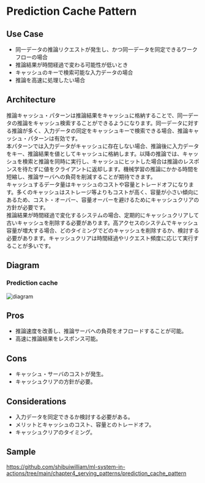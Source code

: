 # Prediction Cache Pattern

## Use Case
- 同一データの推論リクエストが発生し、かつ同一データを同定できるワークフローの場合
- 推論結果が時間経過で変わる可能性が低いとき
- キャッシュのキーで検索可能な入力データの場合
- 推論を高速に処理したい場合

## Architecture
推論キャッシュ・パターンは推論結果をキャッシュに格納することで、同一データの推論をキャッシュ検索することができるようになります。同一データに対する推論が多く、入力データの同定をキャッシュキーで検索できる場合、推論キャッシュ・パターンは有効です。<br>
本パターンでは入力データがキャッシュに存在しない場合、推論後に入力データをキー、推論結果を値としてキャッシュに格納します。以降の推論では、キャッシュを検索と推論を同時に実行し、キャッシュにヒットした場合は推論のレスポンスを待たずに値をクライアントに返却します。機械学習の推論にかかる時間を短縮し、推論サーバへの負荷を削減することが期待できます。<br>
キャッシュするデータ量はキャッシュのコストや容量とトレードオフになります。多くのキャッシュはストレージ等よりもコストが高く、容量が小さい傾向にあるため、コスト・オーバー、容量オーバーを避けるためにキャッシュクリアの方針が必要です。<br>
推論結果が時間経過で変化するシステムの場合、定期的にキャッシュクリアして古いキャッシュを削除する必要があります。高アクセスのシステムでキャッシュ容量が増大する場合、どのタイミングでどのキャッシュを削除するか、検討する必要があります。キャッシュクリアは時間経過やリクエスト頻度に応じて実行することが多いです。

## Diagram
### Prediction cache 
![diagram](diagram.png)


## Pros
- 推論速度を改善し、推論サーバへの負荷をオフロードすることが可能。
- 高速に推論結果をレスポンス可能。

## Cons
- キャッシュ・サーバのコストが発生。
- キャッシュクリアの方針が必要。

## Considerations
- 入力データを同定できるか検討する必要がある。
- メリットとキャッシュのコスト、容量とのトレードオフ。
- キャッシュクリアのタイミング。

## Sample
https://github.com/shibuiwilliam/ml-system-in-actions/tree/main/chapter4_serving_patterns/prediction_cache_pattern
